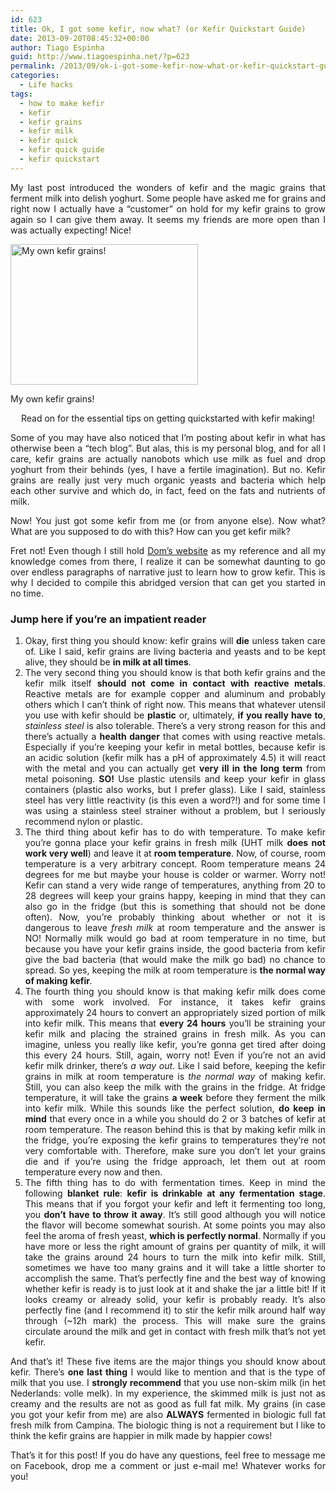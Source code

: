 ```yaml
---
id: 623
title: Ok, I got some kefir, now what? (or Kefir Quickstart Guide)
date: 2013-09-20T08:45:32+00:00
author: Tiago Espinha
guid: http://www.tiagoespinha.net/?p=623
permalink: /2013/09/ok-i-got-some-kefir-now-what-or-kefir-quickstart-guide/
categories:
  - Life hacks
tags:
  - how to make kefir
  - kefir
  - kefir grains
  - kefir milk
  - kefir quick
  - kefir quick guide
  - kefir quickstart
---
```

<p style="text-align: justify;">
  My last post introduced the wonders of kefir and the magic grains that ferment milk into delish yoghurt. Some people have asked me for grains and right now I actually have a &#8220;customer&#8221; on hold for my kefir grains to grow again so I can give them away. It seems my friends are more open than I was actually expecting! Nice!
</p>

<div id="attachment_625" style="width: 310px" class="wp-caption aligncenter">
  <a href="https://www.tiagoespinha.net/wp-content/uploads/2013/09/2013-09-18-21.29.31.jpg" rel="lightbox[623]" title="Ok, I got some kefir, now what? (or Kefir Quickstart Guide)"><img class="size-medium wp-image-625" alt="My own kefir grains!" src="https://www.tiagoespinha.net/wp-content/uploads/2013/09/2013-09-18-21.29.31-300x225.jpg" width="300" height="225" srcset="https://www.tiagoespinha.net/wp-content/uploads/2013/09/2013-09-18-21.29.31-300x225.jpg 300w, https://www.tiagoespinha.net/wp-content/uploads/2013/09/2013-09-18-21.29.31-1024x768.jpg 1024w, https://www.tiagoespinha.net/wp-content/uploads/2013/09/2013-09-18-21.29.31-500x375.jpg 500w" sizes="(max-width: 300px) 100vw, 300px" /></a>
  
  <p class="wp-caption-text">
    My own kefir grains!
  </p>
</div>

<p style="text-align: center;">
  Read on for the essential tips on getting quickstarted with kefir making!
</p>

<p style="text-align: justify;">
  <!--more-->
</p>

<p style="text-align: justify;">
  Some of you may have also noticed that I&#8217;m posting about kefir in what has otherwise been a &#8220;tech blog&#8221;. But alas, this is my personal blog, and for all I care, kefir grains are actually nanobots which use milk as fuel and drop yoghurt from their behinds (yes, I have a fertile imagination). But no. Kefir grains are really just very much organic yeasts and bacteria which help each other survive and which do, in fact, feed on the fats and nutrients of milk.
</p>

<p style="text-align: justify;">
  Now! You just got some kefir from me (or from anyone else). Now what? What are you supposed to do with this? How can you get kefir milk?
</p>

<p style="text-align: justify;">
  Fret not! Even though I still hold <a href="http://users.sa.chariot.net.au/~dna/kefirpage.html">Dom&#8217;s website</a> as my reference and all my knowledge comes from there, I realize it can be somewhat daunting to go over endless paragraphs of narrative just to learn how to grow kefir. This is why I decided to compile this abridged version that can get you started in no time.
</p>

<h3 style="text-align: justify;">
  Jump here if you&#8217;re an impatient reader
</h3>

<ol style="text-align: justify;">
  <li>
    Okay, first thing you should know: kefir grains will <strong>die</strong> unless taken care of. Like I said, kefir grains are living bacteria and yeasts and to be kept alive, they should be <strong>in milk at all times</strong>.
  </li>
  <li>
    The very second thing you should know is that both kefir grains and the kefir milk itself <strong>should not come in contact with reactive metals</strong>. Reactive metals are for example copper and aluminum and probably others which I can&#8217;t think of right now. This means that whatever utensil you use with kefir should be <strong>plastic</strong> or, ultimately, <strong>if you really have to</strong>, <em>stainless steel</em> is also tolerable. There&#8217;s a very strong reason for this and there&#8217;s actually a <strong>health danger</strong> that comes with using reactive metals. Especially if you&#8217;re keeping your kefir in metal bottles, because kefir is an acidic solution (kefir milk has a pH of approximately 4.5) it will react with the metal and you can actually get <strong>very ill in the long term</strong> from metal poisoning. <strong>SO!</strong> Use plastic utensils and keep your kefir in glass containers (plastic also works, but I prefer glass). Like I said, stainless steel has very little reactivity (is this even a word?!) and for some time I was using a stainless steel strainer without a problem, but I seriously recommend nylon or plastic.
  </li>
  <li>
    The third thing about kefir has to do with temperature. To make kefir you&#8217;re gonna place your kefir grains in fresh milk (UHT milk <strong>does not work very well</strong>) and leave it at <strong>room temperature</strong>. Now, of course, room temperature is a very arbitrary concept. Room temperature means 24 degrees for me but maybe your house is colder or warmer. Worry not! Kefir can stand a very wide range of temperatures, anything from 20 to 28 degrees will keep your grains happy, keeping in mind that they can also go in the fridge (but this is something that should not be done often). Now, you&#8217;re probably thinking about whether or not it is dangerous to leave <em>fresh milk</em> at room temperature and the answer is NO! Normally milk would go bad at room temperature in no time, but because you have your kefir grains inside, the good bacteria from kefir give the bad bacteria (that would make the milk go bad) no chance to spread. So yes, keeping the milk at room temperature is <strong>the normal way of making</strong> <strong>kefir</strong><em>.</em>
  </li>
  <li>
    The fourth thing you should know is that making kefir milk does come with some work involved. For instance, it takes kefir grains approximately 24 hours to convert an appropriately sized portion of milk into kefir milk. This means that <strong>every 24 hours</strong> you&#8217;ll be straining your kefir milk and placing the strained grains in fresh milk. As you can imagine, unless you really like kefir, you&#8217;re gonna get tired after doing this every 24 hours. Still, again, worry not! Even if you&#8217;re not an avid kefir milk drinker, there&#8217;s <em>a way out</em>. Like I said before, keeping the kefir grains in milk at room temperature is <em>the normal way</em> of making kefir. Still, you can also keep the milk with the grains in the fridge. At fridge temperature, it will take the grains <strong>a week</strong> before they ferment the milk into kefir milk. While this sounds like the perfect solution, <strong>do keep in mind</strong> that every once in a while you should do 2 or 3 batches of kefir at room temperature. The reason behind this is that by making kefir milk in the fridge, you&#8217;re exposing the kefir grains to temperatures they&#8217;re not very comfortable with. Therefore, make sure you don&#8217;t let your grains die and if you&#8217;re using the fridge approach, let them out at room temperature every now and then.
  </li>
  <li>
    The fifth thing has to do with fermentation times. Keep in mind the following <strong>blanket rule</strong>: <strong>kefir is drinkable at any fermentation stage</strong>. This means that if you forgot your kefir and left it fermenting too long, you <strong>don&#8217;t have to throw it away</strong>. It&#8217;s still good although you will notice the flavor will become somewhat sourish. At some points you may also feel the aroma of fresh yeast, <strong>which is perfectly normal</strong>. Normally if you have more or less the right amount of grains per quantity of milk, it will take the grains around 24 hours to turn the milk into kefir milk. Still, sometimes we have too many grains and it will take a little shorter to accomplish the same. That&#8217;s perfectly fine and the best way of knowing whether kefir is ready is to just look at it and shake the jar a little bit! If it looks creamy or already solid, your kefir is probably ready. It&#8217;s also perfectly fine (and I recommend it) to stir the kefir milk around half way through (~12h mark) the process. This will make sure the grains circulate around the milk and get in contact with fresh milk that&#8217;s not yet kefir.
  </li>
</ol>

<p style="text-align: justify;">
  And that&#8217;s it! These five items are the major things you should know about kefir. There&#8217;s <strong>one last thing</strong> I would like to mention and that is the type of milk that you use. I <strong>strongly recommend</strong> that you use non-skim milk (in het Nederlands: volle melk). In my experience, the skimmed milk is just not as creamy and the results are not as good as full fat milk. My grains (in case you got your kefir from me) are also <strong>ALWAYS</strong> fermented in biologic full fat fresh milk from Campina. The biologic thing is not a requirement but I like to think the kefir grains are happier in milk made by happier cows!
</p>

<p style="text-align: justify;">
  That&#8217;s it for this post! If you do have any questions, feel free to message me on Facebook, drop me a comment or just e-mail me! Whatever works for you!
</p>